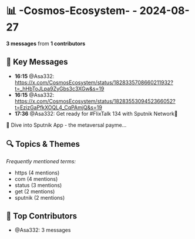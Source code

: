 # 📊 -Cosmos-Ecosystem- - 2024-08-27
**3 messages** from **1 contributors**

## 💬 Key Messages
- **16:15** @Asa332: https://x.com/CosmosEcosystem/status/1828335708660211932?t=_hHbToJLpa9ZyGbs3c3XGw&s=19
- **16:15** @Asa332: https://x.com/CosmosEcosystem/status/1828355309452366052?t=EzizGaPfkXOQL4_CqPAmjQ&s=19
- **17:36** @Asa332: Get ready for #FlixTalk 134 with Sputnik Network🌌

🔗 Dive into Sputnik App - the metaversal payme...

## 🔍 Topics & Themes
*Frequently mentioned terms:*
- https (4 mentions)
- com (4 mentions)
- status (3 mentions)
- get (2 mentions)
- sputnik (2 mentions)

## 👥 Top Contributors
- @Asa332: 3 messages